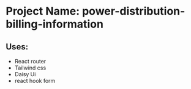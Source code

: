# Project Name: power-distribution-billing-information

## Uses: 

* React router
* Tailwind css
* Daisy Ui
* react hook form
<!-- * react tostaify -->